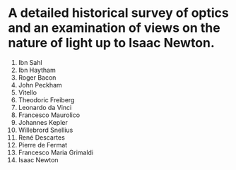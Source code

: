# A detailed historical survey of optics and an examination of views on the nature of light up to Isaac Newton.
1. Ibn Sahl
2. Ibn Haytham
3. Roger Bacon
4. John Peckham
5. Vitello
6. Theodoric Freiberg
7. Leonardo da Vinci
8. Francesco Maurolico
9. Johannes Kepler
10. Willebrord Snellius
11. René Descartes
12. Pierre de Fermat
13. Francesco Maria Grimaldi
14. Isaac Newton
